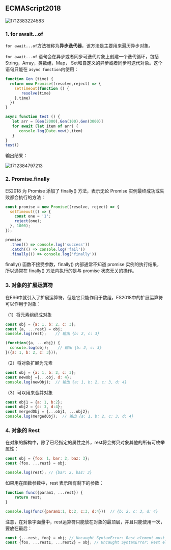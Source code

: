 ## ECMAScript2018

![1712383224583](C:\Users\Administrator\AppData\Roaming\Typora\typora-user-images\1712383224583.png)

### 1. for await…of

`for await...of`方法被称为**异步迭代器**，该方法是主要用来遍历异步对象。

`for await...of` 语句会在异步或者同步可迭代对象上创建一个迭代循环，包括 String，Array，类数组，Map， Set和自定义的异步或者同步可迭代对象。这个语句只能在 `async function`内使用：

```js
function Gen (time) {
  return new Promise((resolve,reject) => {
    setTimeout(function () {
       resolve(time)
    },time)
  })
}

async function test () {
   let arr = [Gen(2000),Gen(100),Gen(3000)]
   for await (let item of arr) {
      console.log(Date.now(),item)
   }
}
test()
```

输出结果：

![1712384797213](C:\Users\Administrator\AppData\Roaming\Typora\typora-user-images\1712384797213.png)

### 2. Promise.finally

ES2018 为 Promise 添加了 finally() 方法，表示无论 Promise 实例最终成功或失败都会执行的方法：

```js
const promise = new Promise((resolve, reject) => {
  setTimeout(() => {
    const one = '1';
    reject(one);
  }, 1000);
});

promise
  .then(() => console.log('success'))
  .catch(() => console.log('fail'))
  .finally(() => console.log('finally'))
```

finally() 函数不接受参数，finally() 内部通常不知道 promise 实例的执行结果，所以通常在 finally() 方法内执行的是与 promise 状态无关的操作。

### 3. 对象的扩展运算符

在ES6中就引入了扩展运算符，但是它只能作用于数组，ES2018中的扩展运算符可以作用于对象：

（1）将元素组织成对象

```js
const obj = {a: 1, b: 2, c: 3};
const {a, ...rest} = obj;
console.log(rest);    // 输出 {b: 2, c: 3}

(function({a, ...obj}) {
  console.log(obj);    // 输出 {b: 2, c: 3}
}({a: 1, b: 2, c: 3}));
```

（2）将对象扩展为元素

```js
const obj = {a: 1, b: 2, c: 3};
const newObj ={...obj, d: 4};
console.log(newObj);  // 输出 {a: 1, b: 2, c: 3, d: 4}
```

（3）可以用来合并对象

```js
const obj1 = {a: 1, b:2};
const obj2 = {c: 3, d:4};
const mergedObj = {...obj1, ...obj2};
console.log(mergedObj);  // 输出 {a: 1, b: 2, c: 3, d: 4}
```

### 4. 对象的 Rest

在对象的解构中，除了已经指定的属性之外，rest将会拷贝对象其他的所有可枚举属性：

```js
const obj = {foo: 1, bar: 2, baz: 3};
const {foo, ...rest} = obj;

console.log(rest); // {bar: 2, baz: 3}
```

如果用在函数参数中，rest 表示所有剩下的参数：

```js
function func({param1, ...rest}) {
    return rest;
}

console.log(func({param1:1, b:2, c:3, d:4}))  // {b: 2, c: 3, d: 4}
```

注意，在对象字面量中，rest运算符只能放在对象的最顶层，并且只能使用一次，要放在最后：

```js
const {...rest, foo} = obj; // Uncaught SyntaxError: Rest element must be last element
const {foo, ...rest1, ...rest2} = obj; // Uncaught SyntaxError: Rest element must be last element
```

